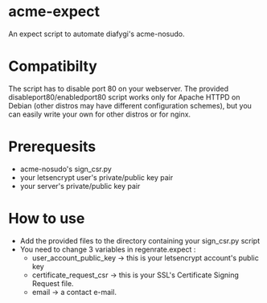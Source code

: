 # acme-expect
An expect script to automate diafygi's acme-nosudo.

# Compatibilty
The script has to disable port 80 on your webserver. The provided disableport80/enabledport80 script works only for Apache HTTPD on Debian (other distros may have different configuration schemes), but you can easily write your own for other distros or for nginx.

# Prerequesits
 * acme-nosudo's sign_csr.py
 * your letsencrypt user's private/public key pair
 * your server's private/public key pair


# How to use
 - Add the provided files to the directory containing your sign_csr.py script
 - You need to change 3 variables in regenrate.expect : 
   -  user_account_public_key -> this is your letsencrypt account's public key
   -  certificate_request_csr -> this is your SSL's Certificate Signing Request file.
   -  email		      -> a contact e-mail.


